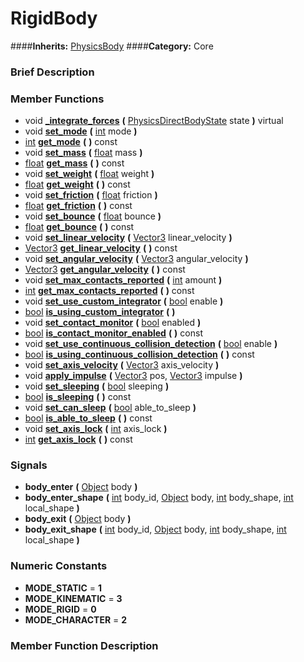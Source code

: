 #  RigidBody  
####**Inherits:** [PhysicsBody](class_physicsbody)
####**Category:** Core

###  Brief Description  


###  Member Functions 
  * void  **[&#95;integrate&#95;forces](#_integrate_forces)**  **(** [PhysicsDirectBodyState](class_physicsdirectbodystate) state  **)** virtual
  * void  **[set&#95;mode](#set_mode)**  **(** [int](class_int) mode  **)**
  * [int](class_int)  **[get&#95;mode](#get_mode)**  **(** **)** const
  * void  **[set&#95;mass](#set_mass)**  **(** [float](class_float) mass  **)**
  * [float](class_float)  **[get&#95;mass](#get_mass)**  **(** **)** const
  * void  **[set&#95;weight](#set_weight)**  **(** [float](class_float) weight  **)**
  * [float](class_float)  **[get&#95;weight](#get_weight)**  **(** **)** const
  * void  **[set&#95;friction](#set_friction)**  **(** [float](class_float) friction  **)**
  * [float](class_float)  **[get&#95;friction](#get_friction)**  **(** **)** const
  * void  **[set&#95;bounce](#set_bounce)**  **(** [float](class_float) bounce  **)**
  * [float](class_float)  **[get&#95;bounce](#get_bounce)**  **(** **)** const
  * void  **[set&#95;linear&#95;velocity](#set_linear_velocity)**  **(** [Vector3](class_vector3) linear_velocity  **)**
  * [Vector3](class_vector3)  **[get&#95;linear&#95;velocity](#get_linear_velocity)**  **(** **)** const
  * void  **[set&#95;angular&#95;velocity](#set_angular_velocity)**  **(** [Vector3](class_vector3) angular_velocity  **)**
  * [Vector3](class_vector3)  **[get&#95;angular&#95;velocity](#get_angular_velocity)**  **(** **)** const
  * void  **[set&#95;max&#95;contacts&#95;reported](#set_max_contacts_reported)**  **(** [int](class_int) amount  **)**
  * [int](class_int)  **[get&#95;max&#95;contacts&#95;reported](#get_max_contacts_reported)**  **(** **)** const
  * void  **[set&#95;use&#95;custom&#95;integrator](#set_use_custom_integrator)**  **(** [bool](class_bool) enable  **)**
  * [bool](class_bool)  **[is&#95;using&#95;custom&#95;integrator](#is_using_custom_integrator)**  **(** **)**
  * void  **[set&#95;contact&#95;monitor](#set_contact_monitor)**  **(** [bool](class_bool) enabled  **)**
  * [bool](class_bool)  **[is&#95;contact&#95;monitor&#95;enabled](#is_contact_monitor_enabled)**  **(** **)** const
  * void  **[set&#95;use&#95;continuous&#95;collision&#95;detection](#set_use_continuous_collision_detection)**  **(** [bool](class_bool) enable  **)**
  * [bool](class_bool)  **[is&#95;using&#95;continuous&#95;collision&#95;detection](#is_using_continuous_collision_detection)**  **(** **)** const
  * void  **[set&#95;axis&#95;velocity](#set_axis_velocity)**  **(** [Vector3](class_vector3) axis_velocity  **)**
  * void  **[apply&#95;impulse](#apply_impulse)**  **(** [Vector3](class_vector3) pos, [Vector3](class_vector3) impulse  **)**
  * void  **[set&#95;sleeping](#set_sleeping)**  **(** [bool](class_bool) sleeping  **)**
  * [bool](class_bool)  **[is&#95;sleeping](#is_sleeping)**  **(** **)** const
  * void  **[set&#95;can&#95;sleep](#set_can_sleep)**  **(** [bool](class_bool) able_to_sleep  **)**
  * [bool](class_bool)  **[is&#95;able&#95;to&#95;sleep](#is_able_to_sleep)**  **(** **)** const
  * void  **[set&#95;axis&#95;lock](#set_axis_lock)**  **(** [int](class_int) axis_lock  **)**
  * [int](class_int)  **[get&#95;axis&#95;lock](#get_axis_lock)**  **(** **)** const

###  Signals  
  *  **body&#95;enter**  **(** [Object](class_object) body  **)**
  *  **body&#95;enter&#95;shape**  **(** [int](class_int) body_id, [Object](class_object) body, [int](class_int) body_shape, [int](class_int) local_shape  **)**
  *  **body&#95;exit**  **(** [Object](class_object) body  **)**
  *  **body&#95;exit&#95;shape**  **(** [int](class_int) body_id, [Object](class_object) body, [int](class_int) body_shape, [int](class_int) local_shape  **)**

###  Numeric Constants  
  * **MODE_STATIC** = **1**
  * **MODE_KINEMATIC** = **3**
  * **MODE_RIGID** = **0**
  * **MODE_CHARACTER** = **2**

###  Member Function Description  
